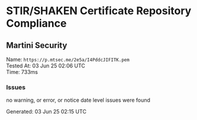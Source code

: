 # STIR/SHAKEN Certificate Repository Compliance

## Martini Security

Name: `https://p.mtsec.me/2e5a/I4PddcJIFITK.pem`\
Tested At: 03 Jun 25 02:06 UTC\
Time: 733ms

### Issues

no warning, or error, or notice date level issues were found

Generated: 03 Jun 25 02:15 UTC
